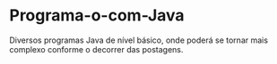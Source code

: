 # Programa-o-com-Java
Diversos programas Java de nível básico, onde poderá se tornar mais complexo conforme o decorrer das postagens.
